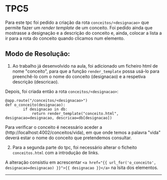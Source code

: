 # TPC5

Para este tpc foi pedido a criação da rota ```conceitos/<designacao>``` que permite fazer um *render template* de um conceito. Foi pedido ainda que mostrasse a designação e a descrição do conceito e, ainda, colocar a lista a ir para a rota do conceito quando clicamos num elemento.

## Modo de Resolução:

1) Ao trabalho já desenvolvido na aula, foi adicionado um ficheiro html de nome "conceito", para que a função ```render_template``` possa usá-lo para preenchê-lo com o nome do conceito (designacao) e a respetiva descrição (descricao).

Depois, foi criada então a rota ```conceitos/<designacao>```:

```
@app.route("/conceitos/<designacao>")
def o_conceito(designacao):
        if designacao in db:
            return render_template("conceito.html", designacao=designacao, descricao=db[designacao])
```

Para verificar o conceito é necessário aceder a (http://localhost:4002/conceitos/vida), em que onde temos a palavra "vida" deverá estar o nome do conceito que pretendemos consultar.

2) Para a segunda parte do tpc, foi necessário alterar o ficheito ```conceitos.html``` com a introdução de links.

A alteração consistiu em acrescentar ```<a href="{{ url_for('o_conceito', designacao=designacao) }}">{{ designacao }}</a>``` na lsita dos elementos.

------------------------------

